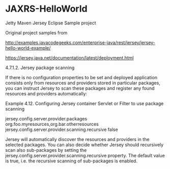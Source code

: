 # JAXRS-HelloWorld
Jetty Maven Jersey Eclipse Sample project

Original project samples from 

http://examples.javacodegeeks.com/enterprise-java/rest/jersey/jersey-hello-world-example/

https://jersey.java.net/documentation/latest/deployment.html

4.7.1.2. Jersey package scanning

If there is no configuration properties to be set and deployed application consists only from resources and providers stored in particular packages, you can instruct Jersey to scan these packages and register any found resources and providers automatically:

Example 4.12. Configuring Jersey container Servlet or Filter to use package scanning

<init-param>
    <param-name>jersey.config.server.provider.packages</param-name>
    <param-value>
        org.foo.myresources,org.bar.otherresources
    </param-value>
</init-param>
<init-param>
    <param-name>jersey.config.server.provider.scanning.recursive</param-name>
    <param-value>false</param-value>
</init-param>

Jersey will automatically discover the resources and providers in the selected packages. You can also decide whether Jersey should recursively scan also sub-packages by setting the jersey.config.server.provider.scanning.recursive property. The default value is true, i.e. the recursive scanning of sub-packages is enabled. 


